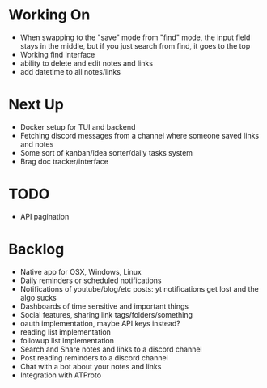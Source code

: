 # Working On

- When swapping to the "save" mode from "find" mode, the input field stays in the middle, but if you just search from find, it goes to the top
- Working find interface
- ability to delete and edit notes and links
- add datetime to all notes/links

# Next Up

- Docker setup for TUI and backend
- Fetching discord messages from a channel where someone saved links and notes
- Some sort of kanban/idea sorter/daily tasks system
- Brag doc tracker/interface

# TODO

- API pagination

# Backlog

- Native app for OSX, Windows, Linux
- Daily reminders or scheduled notifications
- Notifications of youtube/blog/etc posts: yt notifications get lost and the algo sucks
- Dashboards of time sensitive and important things
- Social features, sharing link tags/folders/something
- oauth implementation, maybe API keys instead?
- reading list implementation
- followup list implementation
- Search and Share notes and links to a discord channel
- Post reading reminders to a discord channel
- Chat with a bot about your notes and links
- Integration with ATProto

